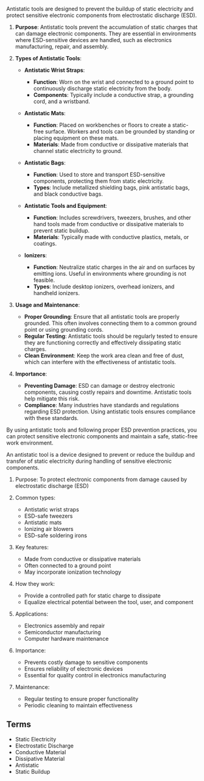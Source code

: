 Antistatic tools are designed to prevent the buildup of static electricity and protect sensitive electronic components from electrostatic discharge (ESD).

1. **Purpose**: Antistatic tools prevent the accumulation of static charges that can damage electronic components. They are essential in environments where ESD-sensitive devices are handled, such as electronics manufacturing, repair, and assembly.

2. **Types of Antistatic Tools**:

   - **Antistatic Wrist Straps**:
     - **Function**: Worn on the wrist and connected to a ground point to continuously discharge static electricity from the body.
     - **Components**: Typically include a conductive strap, a grounding cord, and a wristband.

   - **Antistatic Mats**:
     - **Function**: Placed on workbenches or floors to create a static-free surface. Workers and tools can be grounded by standing or placing equipment on these mats.
     - **Materials**: Made from conductive or dissipative materials that channel static electricity to ground.

   - **Antistatic Bags**:
     - **Function**: Used to store and transport ESD-sensitive components, protecting them from static electricity.
     - **Types**: Include metallized shielding bags, pink antistatic bags, and black conductive bags.

   - **Antistatic Tools and Equipment**:
     - **Function**: Includes screwdrivers, tweezers, brushes, and other hand tools made from conductive or dissipative materials to prevent static buildup.
     - **Materials**: Typically made with conductive plastics, metals, or coatings.

   - **Ionizers**:
     - **Function**: Neutralize static charges in the air and on surfaces by emitting ions. Useful in environments where grounding is not feasible.
     - **Types**: Include desktop ionizers, overhead ionizers, and handheld ionizers.

3. **Usage and Maintenance**:
   - **Proper Grounding**: Ensure that all antistatic tools are properly grounded. This often involves connecting them to a common ground point or using grounding cords.
   - **Regular Testing**: Antistatic tools should be regularly tested to ensure they are functioning correctly and effectively dissipating static charges.
   - **Clean Environment**: Keep the work area clean and free of dust, which can interfere with the effectiveness of antistatic tools.

4. **Importance**:
   - **Preventing Damage**: ESD can damage or destroy electronic components, causing costly repairs and downtime. Antistatic tools help mitigate this risk.
   - **Compliance**: Many industries have standards and regulations regarding ESD protection. Using antistatic tools ensures compliance with these standards.

By using antistatic tools and following proper ESD prevention practices, you can protect sensitive electronic components and maintain a safe, static-free work environment.

An antistatic tool is a device designed to prevent or reduce the buildup and transfer of static electricity during handling of sensitive electronic components.

1. Purpose: To protect electronic components from damage caused by electrostatic discharge (ESD)

2. Common types:
   - Antistatic wrist straps
   - ESD-safe tweezers
   - Antistatic mats
   - Ionizing air blowers
   - ESD-safe soldering irons

3. Key features:
   - Made from conductive or dissipative materials
   - Often connected to a ground point
   - May incorporate ionization technology

4. How they work:
   - Provide a controlled path for static charge to dissipate
   - Equalize electrical potential between the tool, user, and component

5. Applications:
   - Electronics assembly and repair
   - Semiconductor manufacturing
   - Computer hardware maintenance

6. Importance:
   - Prevents costly damage to sensitive components
   - Ensures reliability of electronic devices
   - Essential for quality control in electronics manufacturing

7. Maintenance:
   - Regular testing to ensure proper functionality
   - Periodic cleaning to maintain effectiveness

## Terms

- Static Electricity
- Electrostatic Discharge
- Conductive Material
- Dissipative Material
- Antistatic
- Static Buildup
